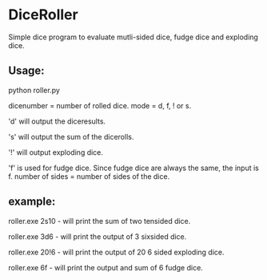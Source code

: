 # DiceRoller

Simple dice program to evaluate mutli-sided dice, fudge dice and exploding dice.

## Usage:

python roller.py

dicenumber = number of rolled dice.
mode = d, f, ! or s.

'd' will output the diceresults.

's' will output the sum of the dicerolls.

'!' will output exploding dice.

'f' is used for fudge dice. Since fudge dice are always the same, the input is <dicenumber>f.
number of sides = number of sides of the dice.


## example:


roller.exe 2s10 - will print the sum of two tensided dice.
  
roller.exe 3d6  - will print the output of 3 sixsided dice.
  
roller.exe 20!6 - will print the output of 20 6 sided exploding dice.
  
roller.exe 6f   - will print the output and sum of 6 fudge dice.

